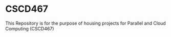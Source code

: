 # CSCD467
This Repository is for the purpose of housing projects for Parallel and Cloud Computing (CSCD467)
